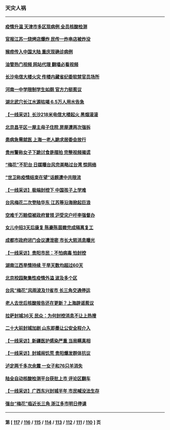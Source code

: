 ### 天灾人祸
---
#### [疫情升温 天津市多区现病例 全员核酸检测](../../pages/ncid280/n13827063.md?09172045) 
#### [官报江苏一烧烤店爆炸 民传一炸串店被炸没](../../pages/ncid280/n13827054.md?09172045) 
#### [猴痘传入中国大陆 重庆现确诊病例](../../pages/ncid280/n13826964.md?09172045) 
#### [油管热门视频 网站代理 翻墙必看视频](http://209.222.30.114:81/youtube.html?09172045)
#### [长沙电信大楼火灾 传楼内藏省纪委软禁官员场所](../../pages/ncid280/n13826830.md?09172045) 
#### [河南一中学限制学生如厕 官方力挺惹议](../../pages/ncid280/n13826501.md?09172045) 
#### [湖北武穴长江水源枯竭 6.5万人用水告急](../../pages/ncid280/n13826446.md?09172045) 
#### [【一线采访】长沙218米电信大楼起火 黑烟滚滚](../../pages/ncid280/n13826437.md?09172045) 
#### [北京昌平区一屋主母子住院 房屋遭两次强拆](../../pages/ncid280/n13826388.md?09172045) 
#### [患病急需就医 上海一老人跪求居委会放行](../../pages/ncid280/n13826296.md?09172045) 
#### [贵州警称女子下跪讨食是摆拍 完整视频揭谎](../../pages/ncid280/n13826144.md?09172045) 
#### [“梅花”不犯台 日媒曝台风完美略过台湾 惊网络](../../pages/ncid280/n13825685.md?09172045) 
#### [“世卫称疫情结束在望”话题遭中共限流](../../pages/ncid280/n13825789.md?09172045) 
#### [【一线采访】极端封控下 中国孩子上学难](../../pages/ncid280/n13825645.md?09172045) 
#### [台风梅花二次登陆华东 江苏等沿海掀起巨浪](../../pages/ncid280/n13825356.md?09172045) 
#### [空难千万赔偿被政府冒领 沪受灾户吁李强督办](../../pages/ncid280/n13824933.md?09172045) 
#### [女儿中招3天后康复 陈豪陈茵媺完成隔离复工](../../pages/ncid280/n13825212.md?09172045) 
#### [成都市政府闭门会议遭泄密 市长大怒消息曝光](../../pages/ncid280/n13825158.md?09172045) 
#### [【一线采访】贵阳市民：不怕病毒 怕封控](../../pages/ncid280/n13824806.md?09172045) 
#### [湖南江西旱情持续 干旱天数均超过60天](../../pages/ncid280/n13824875.md?09172045) 
#### [北京校园聚集性疫情外溢 波及多个区](../../pages/ncid280/n13824535.md?09172045) 
#### [台风“梅花”风雨波及11省市 长三角交通停运](../../pages/ncid280/n13824511.md?09172045) 
#### [老人去世后核酸报告还在更新？上海辟谣惹议](../../pages/ncid280/n13824106.md?09172045) 
#### [拉萨封城36天 民众：为何封控消息不让上热搜](../../pages/ncid280/n13824404.md?09172045) 
#### [二十大前封城加剧 山东即墨让公安全程介入](../../pages/ncid280/n13824364.md?09172045) 
#### [【一线采访】新疆医护感染严重 当局瞒真相](../../pages/ncid280/n13823954.md?09172045) 
#### [【一线采访】封城闹饥荒 贵阳爆发群体抗议](../../pages/ncid280/n13824007.md?09172045) 
#### [泸定两千多次余震 一女子和76只羊消失](../../pages/ncid280/n13824005.md?09172045) 
#### [陆全自动核酸检测平台获批上市 评论区翻车](../../pages/ncid280/n13823962.md?09172045) 
#### [【一线采访】广西东兴封城半年 市民喊没法生存](../../pages/ncid280/n13823902.md?09172045) 
#### [强台“梅花”临近长三角 浙江多市明日停课](../../pages/ncid280/n13823686.md?09172045) 

---
#### 第 [ [117](./117.md?09172045) / [116](./116.md?09172045) / [115](./115.md?09172045) / [114](./114.md?09172045) / [113](./113.md?09172045) / [112](./112.md?09172045) / [111](./111.md?09172045) / [110](./110.md?09172045) ] 页
